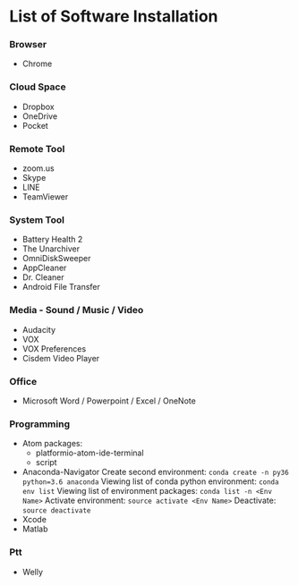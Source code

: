 # List of Software Installation

### Browser
* Chrome

### Cloud Space
* Dropbox
* OneDrive
* Pocket

### Remote Tool
* zoom.us
* Skype
* LINE
* TeamViewer

### System Tool
* Battery Health 2
* The Unarchiver
* OmniDiskSweeper
* AppCleaner
* Dr. Cleaner
* Android File Transfer

### Media - Sound / Music / Video
* Audacity
* VOX
* VOX Preferences
* Cisdem Video Player

### Office
* Microsoft Word / Powerpoint / Excel / OneNote

### Programming
* Atom
    packages:
    * platformio-atom-ide-terminal
    * script
* Anaconda-Navigator
    Create second environment: `conda create -n py36 python=3.6 anaconda`
    Viewing list of conda python environment: `conda env list`
    Viewing list of environment packages: `conda list -n <Env Name>`
    Activate environment: `source activate <Env Name>`
    Deactivate: `source deactivate`
* Xcode
* Matlab

### Ptt
* Welly
